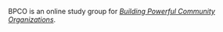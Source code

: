 BPCO is an online study group for
*[Building Powerful Community Organizations](https://www.amazon.com/Building-Powerful-Community-Organizations-Personal/dp/0977151808/)*.
